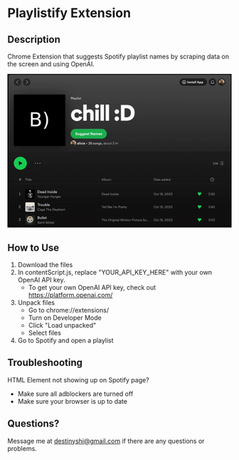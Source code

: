 # Playlistify Extension

## Description
Chrome Extension that suggests Spotify playlist names by scraping data on the screen and using OpenAI.

![Demo GIF](./PlaylistifyExtensionV1.1Demo.gif)

## How to Use
1. Download the files
2. In contentScript.js, replace "YOUR_API_KEY_HERE" with your own OpenAI API key.
    * To get your own OpenAI API key, check out https://platform.openai.com/
3. Unpack files
    * Go to chrome://extensions/
    * Turn on Developer Mode
    * Click "Load unpacked"
    * Select files
4. Go to Spotify and open a playlist

## Troubleshooting
HTML Element not showing up on Spotify page?
* Make sure all adblockers are turned off
* Make sure your browser is up to date

## Questions?
Message me at destinyshi@gmail.com if there are any questions or problems.